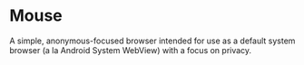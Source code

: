 # Mouse
A simple, anonymous-focused browser intended for use as a default system browser (a la Android System WebView) with a focus on privacy.
